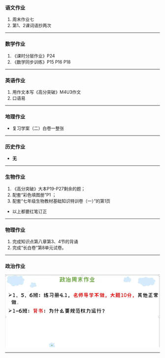 ### 语文作业
1. 周末作业七
2. 第1、2课词语抄两次
---

### 数学作业
1. 《课时分层作业》P24
2. 《数学同步训练》P15 P16 P18
---

### 英语作业
1. 用作文本写《高分突破》M4U3作文
2. 口语易
---

### 地理作业
* 复习学案（二）白卷一整张
---

### 历史作业
* **无**
---

### 生物作业
1. 《高分突破》大本P19-P27剩余的题；
2. 配套“彩色填图册”P1 ；
3. 配套“七年级生物教材基础知识特训卷（一）”的第1页
* 以上都要红笔订正
---

### 物理作业
1. 完成知识点第八章第3、4节的背诵
2. 完成“长白卷”第8单元试卷。
---

### 政治作业
![hw](hw_G8S2/_images/6p.webp)

---
